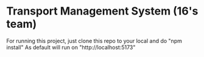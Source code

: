 # Transport Management System (16's team)

For running this project, just clone this repo to your local and do "npm install"
As default will run on "http://localhost:5173"
